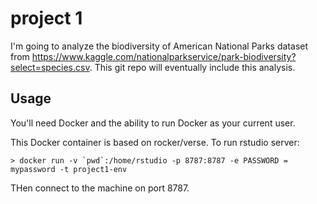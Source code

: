 project 1
===========
I'm going to analyze the biodiversity of American National Parks dataset from https://www.kaggle.com/nationalparkservice/park-biodiversity?select=species.csv. 
This git repo will eventually include this analysis.

Usage
-----
You'll need Docker and the ability to run Docker as your current user. 

This Docker container is based on rocker/verse. To run rstudio server:
    
    > docker run -v `pwd`:/home/rstudio -p 8787:8787 -e PASSWORD = mypassword -t project1-env

THen connect to the machine on port 8787.